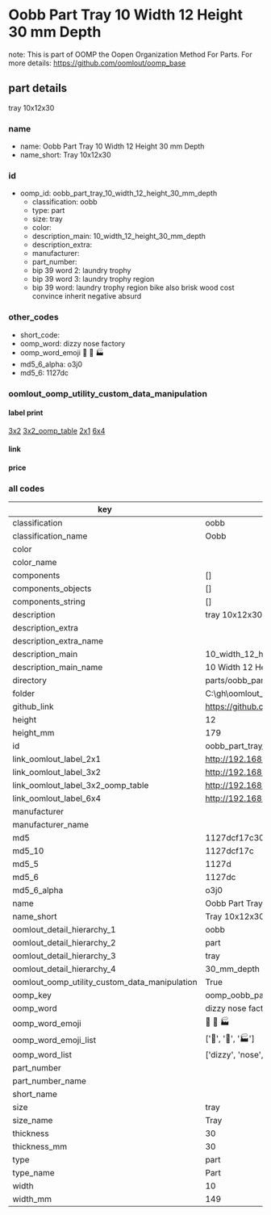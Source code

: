 # Oobb Part Tray 10 Width 12 Height 30 mm Depth  

note: This is part of OOMP the Oopen Organization Method For Parts. For more details: https://github.com/oomlout/oomp_base

##  part details
  



tray 10x12x30



### name
* name: Oobb Part Tray 10 Width 12 Height 30 mm Depth
* name_short: Tray 10x12x30 
### id
* oomp_id: oobb_part_tray_10_width_12_height_30_mm_depth
  * classification: oobb
  * type: part
  * size: tray
  * color: 
  * description_main: 10_width_12_height_30_mm_depth
  * description_extra: 
  * manufacturer: 
  * part_number: 
  * bip 39 word 2: laundry trophy
  * bip 39 word 3: laundry trophy region
  * bip 39 word: laundry trophy region bike also brisk wood cost convince inherit negative absurd

### other_codes
* short_code: 
* oomp_word: dizzy nose factory
* oomp_word_emoji :dizzy: :nose: :factory:
* md5_6_alpha: o3j0
* md5_6: 1127dc






### oomlout_oomp_utility_custom_data_manipulation
#### label print
[3x2](http://192.168.1.245:1112/?label=oomp%20o3j0)
[3x2_oomp_table](http://192.168.1.108:1112/?label=oomp%20o3j0)
[2x1](http://192.168.1.242:1112/?label=oomp%20o3j0)
[6x4](http://192.168.1.55:1112/?label=oomp%20o3j0)    

#### link

                              

#### price







### all codes 
| key | value |  
| --- | --- |  
| classification | oobb |  
| classification_name | Oobb |  
| color |  |  
| color_name |  |  
| components | [] |  
| components_objects | [] |  
| components_string | [] |  
| description | tray 10x12x30 |  
| description_extra |  |  
| description_extra_name |  |  
| description_main | 10_width_12_height_30_mm_depth |  
| description_main_name | 10 Width 12 Height 30 mm Depth |  
| directory | parts/oobb_part_tray_10_width_12_height_30_mm_depth |  
| folder | C:\gh\oomlout_oobb_version_4_generated_parts\parts\oobb_part_tray_10_width_12_height_30_mm_depth |  
| github_link | https://github.com/oomlout/oomlout_oomp_part_src/tree/main/parts/oobb_part_tray_10_width_12_height_30_mm_depth |  
| height | 12 |  
| height_mm | 179 |  
| id | oobb_part_tray_10_width_12_height_30_mm_depth |  
| link_oomlout_label_2x1 | http://192.168.1.242:1112/?label=oomp%20o3j0 |  
| link_oomlout_label_3x2 | http://192.168.1.245:1112/?label=oomp%20o3j0 |  
| link_oomlout_label_3x2_oomp_table | http://192.168.1.108:1112/?label=oomp%20o3j0 |  
| link_oomlout_label_6x4 | http://192.168.1.55:1112/?label=oomp%20o3j0 |  
| manufacturer |  |  
| manufacturer_name |  |  
| md5 | 1127dcf17c30bfa47103a163693a3bed |  
| md5_10 | 1127dcf17c |  
| md5_5 | 1127d |  
| md5_6 | 1127dc |  
| md5_6_alpha | o3j0 |  
| name | Oobb Part Tray 10 Width 12 Height 30 mm Depth |  
| name_short | Tray 10x12x30  |  
| oomlout_detail_hierarchy_1 | oobb |  
| oomlout_detail_hierarchy_2 | part |  
| oomlout_detail_hierarchy_3 | tray |  
| oomlout_detail_hierarchy_4 | 30_mm_depth |  
| oomlout_oomp_utility_custom_data_manipulation | True |  
| oomp_key | oomp_oobb_part_tray_10_width_12_height_30_mm_depth |  
| oomp_word | dizzy nose factory |  
| oomp_word_emoji | :dizzy: :nose: :factory: |  
| oomp_word_emoji_list | [':dizzy:', ':nose:', ':factory:'] |  
| oomp_word_list | ['dizzy', 'nose', 'factory'] |  
| part_number |  |  
| part_number_name |  |  
| short_name |  |  
| size | tray |  
| size_name | Tray |  
| thickness | 30 |  
| thickness_mm | 30 |  
| type | part |  
| type_name | Part |  
| width | 10 |  
| width_mm | 149 |  
